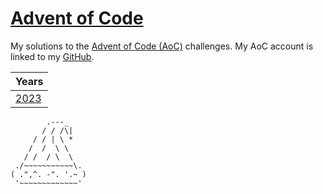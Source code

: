 # [Advent of Code][aoc]

My solutions to the [Advent of Code (AoC)][aoc] challenges. My AoC account is linked to my [GitHub](https://github.com/ASTRELION).

| Years |
|-------|
| [2023](./2023/) |

```
        .---_
       / / /\|
     / / | \ *
    /  /  \ \
   / /  / \  \
 ./~~~~~~~~~~~\.
( .",^. -". '.~ )
 '~~~~~~~~~~~~~'
```


[aoc]: https://adventofcode.com

